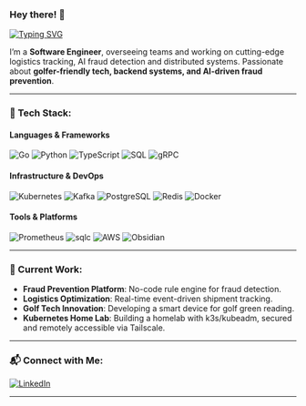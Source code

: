 ### Hey there! 👋

[![Typing SVG](https://readme-typing-svg.herokuapp.com?color=%2336BCF7&lines=Golfer+in+Debug+Mode)](https://git.io/typing-svg)

I’m a **Software Engineer**, overseeing teams and working on cutting-edge logistics tracking, AI fraud detection and distributed systems. Passionate about **golfer-friendly tech, backend systems, and AI-driven fraud prevention**.

---

### 🔧 Tech Stack:
#### **Languages & Frameworks**
![Go](https://img.shields.io/badge/Go-00ADD8?style=flat-square&logo=go&logoColor=white)
![Python](https://img.shields.io/badge/Python-3776AB?style=flat-square&logo=python&logoColor=white)
![TypeScript](https://img.shields.io/badge/TypeScript-3178C6?style=flat-square&logo=typescript&logoColor=white)
![SQL](https://img.shields.io/badge/SQL-4479A1?style=flat-square&logo=postgresql&logoColor=white)
![gRPC](https://img.shields.io/badge/gRPC-4285F4?style=flat-square&logo=grpc&logoColor=white)

#### **Infrastructure & DevOps**
![Kubernetes](https://img.shields.io/badge/Kubernetes-326CE5?style=flat-square&logo=kubernetes&logoColor=white)
![Kafka](https://img.shields.io/badge/Apache_Kafka-231F20?style=flat-square&logo=apachekafka&logoColor=white)
![PostgreSQL](https://img.shields.io/badge/PostgreSQL-4169E1?style=flat-square&logo=postgresql&logoColor=white)
![Redis](https://img.shields.io/badge/Redis-DC382D?style=flat-square&logo=redis&logoColor=white)
![Docker](https://img.shields.io/badge/Docker-2496ED?style=flat-square&logo=docker&logoColor=white)

#### **Tools & Platforms**
![Prometheus](https://img.shields.io/badge/Prometheus-E6522C?style=flat-square&logo=prometheus&logoColor=white)
![sqlc](https://img.shields.io/badge/sqlc-00BFFF?style=flat-square&logo=postgresql&logoColor=white)
![AWS](https://img.shields.io/badge/AWS-232F3E?style=flat-square&logo=amazonaws&logoColor=white)
![Obsidian](https://img.shields.io/badge/Obsidian-7C3AED?style=flat-square&logo=obsidian&logoColor=white)

---

### 🚀 Current Work:
- **Fraud Prevention Platform**: No-code rule engine for fraud detection.
- **Logistics Optimization**: Real-time event-driven shipment tracking.
- **Golf Tech Innovation**: Developing a smart device for golf green reading.
- **Kubernetes Home Lab**: Building a homelab with k3s/kubeadm, secured and remotely accessible via Tailscale.

---
### 📬 Connect with Me:

[![LinkedIn](https://img.shields.io/badge/LinkedIn-0077B5?style=flat-square&logo=linkedin&logoColor=white)](https://www.linkedin.com/in/ushe-bangure-21780055/)

---
